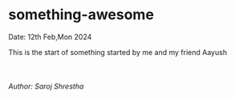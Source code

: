 # something-awesome
Date: 12th Feb,Mon 2024
<br>
<p>This is the start of something started by me and my friend Aayush</p>
<br>
<h6>Author: Saroj Shrestha</h6>
